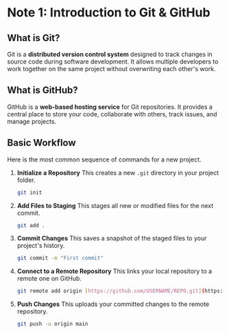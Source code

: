 # Note 1: Introduction to Git & GitHub

## What is Git?
Git is a **distributed version control system** designed to track changes in source code during software development. It allows multiple developers to work together on the same project without overwriting each other's work.

## What is GitHub?
GitHub is a **web-based hosting service** for Git repositories. It provides a central place to store your code, collaborate with others, track issues, and manage projects.

## Basic Workflow
Here is the most common sequence of commands for a new project.

1.  **Initialize a Repository**
    This creates a new `.git` directory in your project folder.
    ```bash
    git init
    ```

2.  **Add Files to Staging**
    This stages all new or modified files for the next commit.
    ```bash
    git add .
    ```

3.  **Commit Changes**
    This saves a snapshot of the staged files to your project's history.
    ```bash
    git commit -m "First commit"
    ```

4.  **Connect to a Remote Repository**
    This links your local repository to a remote one on GitHub.
    ```bash
    git remote add origin [https://github.com/USERNAME/REPO.git](https://github.com/USERNAME/REPO.git)
    ```

5.  **Push Changes**
    This uploads your committed changes to the remote repository.
    ```bash
    git push -u origin main
    ```